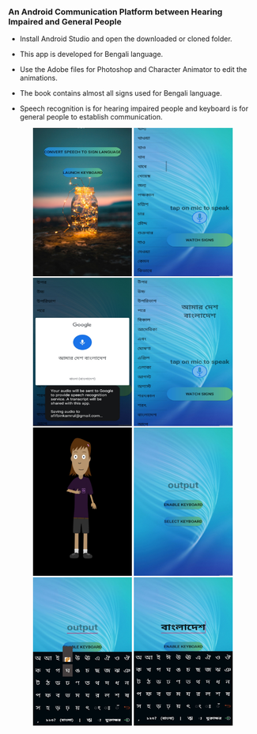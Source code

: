 ### An Android Communication Platform between Hearing Impaired and General People

- Install Android Studio and open the downloaded or cloned folder.

- This app is developed for Bengali language.

- Use the Adobe files for Photoshop and Character Animator to edit the animations.

- The book contains almost all signs used for Bengali language.

- Speech recognition is for hearing impaired people and keyboard is for general people to establish communication.

<p align="center">
<img src="fig1.png" alt="drawing" width="200" height=300 />
<img src="fig2.png" alt="drawing" width="200" height=300 />
<img src="fig3.png" alt="drawing" width="200" height=300 />
<img src="fig4.png" alt="drawing" width="200" height=300 />
<img src="fig5.png" alt="drawing" width="200" height=300 />
<img src="fig6.png" alt="drawing" width="200" height=300 />
<img src="fig7.png" alt="drawing" width="200" height=300 />
<img src="fig8.png" alt="drawing" width="200" height=300 />
</p>

